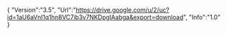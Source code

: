 { "Version":"3.5", "Url":"https://drive.google.com/u/2/uc?id=1aU6aVnI1q1hn8VC7ib3v7NKDpgIAabga&export=download", "Info":"1.0" }
